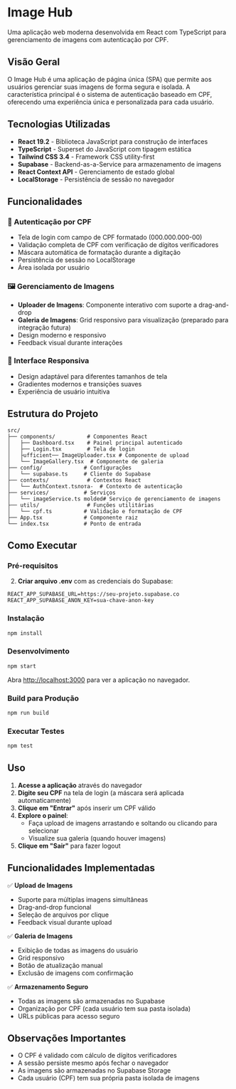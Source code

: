 # Image Hub

Uma aplicação web moderna desenvolvida em React com TypeScript para gerenciamento de imagens com autenticação por CPF.

## Visão Geral

O Image Hub é uma aplicação de página única (SPA) que permite aos usuários gerenciar suas imagens de forma segura e isolada. A característica principal é o sistema de autenticação baseado em CPF, oferecendo uma experiência única e personalizada para cada usuário.

## Tecnologias Utilizadas

- **React 19.2** - Biblioteca JavaScript para construção de interfaces
- **TypeScript** - Superset do JavaScript com tipagem estática
- **Tailwind CSS 3.4** - Framework CSS utility-first
- **Supabase** - Backend-as-a-Service para armazenamento de imagens
- **React Context API** - Gerenciamento de estado global
- **LocalStorage** - Persistência de sessão no navegador

## Funcionalidades

### 🔐 Autenticação por CPF
- Tela de login com campo de CPF formatado (000.000.000-00)
- Validação completa de CPF com verificação de dígitos verificadores
- Máscara automática de formatação durante a digitação
- Persistência de sessão no LocalStorage
- Área isolada por usuário

### 🖼️ Gerenciamento de Imagens
- **Uploader de Imagens**: Componente interativo com suporte a drag-and-drop
- **Galeria de Imagens**: Grid responsivo para visualização (preparado para integração futura)
- Design moderno e responsivo
- Feedback visual durante interações

### 🎨 Interface Responsiva
- Design adaptável para diferentes tamanhos de tela
- Gradientes modernos e transições suaves
- Experiência de usuário intuitiva

## Estrutura do Projeto

```
src/
├── components/          # Componentes React
│   ├── Dashboard.tsx    # Painel principal autenticado
│   ├── Login.tsx        # Tela de login
│   ├ufficient── ImageUploader.tsx # Componente de upload
│   └── ImageGallery.tsx  # Componente de galeria
├── config/             # Configurações
│   └── supabase.ts     # Cliente do Supabase
├── contexts/            # Contextos React
│   └── AuthContext.tsлота-  # Contexto de autenticação
├── services/           # Serviços
│   └── imageService.ts molded# Serviço de gerenciamento de imagens
├── utils/               # Funções utilitárias
│   └── cpf.ts          # Validação e formatação de CPF
├── App.tsx             # Componente raiz
└── index.tsx           # Ponto de entrada
```

## Como Executar

### Pré-requisitos

2. **Criar arquivo .env** com as credenciais do Supabase:
```env
REACT_APP_SUPABASE_URL=https://seu-projeto.supabase.co
REACT_APP_SUPABASE_ANON_KEY=sua-chave-anon-key
```

### Instalação

```bash
npm install
```

### Desenvolvimento

```bash
npm start
```

Abra [http://localhost:3000](http://localhost:3000) para ver a aplicação no navegador.

### Build para Produção

```bash
npm run build
```

### Executar Testes

```bash
npm test
```

## Uso

1. **Acesse a aplicação** através do navegador
2. **Digite seu CPF** na tela de login (a máscara será aplicada automaticamente)
3. **Clique em "Entrar"** após inserir um CPF válido
4. **Explore o painel**:
   - Faça upload de imagens arrastando e soltando ou clicando para selecionar
   - Visualize sua galeria (quando houver imagens)
5. **Clique em "Sair"** para fazer logout

## Funcionalidades Implementadas

✅ **Upload de Imagens**
- Suporte para múltiplas imagens simultâneas
- Drag-and-drop funcional
- Seleção de arquivos por clique
- Feedback visual durante upload

✅ **Galeria de Imagens**
- Exibição de todas as imagens do usuário
- Grid responsivo
- Botão de atualização manual
- Exclusão de imagens com confirmação

✅ **Armazenamento Seguro**
- Todas as imagens são armazenadas no Supabase
- Organização por CPF (cada usuário tem sua pasta isolada)
- URLs públicas para acesso seguro

## Observações Importantes

- O CPF é validado com cálculo de dígitos verificadores
- A sessão persiste mesmo após fechar o navegador
- As imagens são armazenadas no Supabase Storage
- Cada usuário (CPF) tem sua própria pasta isolada de imagens